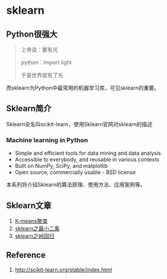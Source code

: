 # sklearn

## Python很强大

> 上帝说：要有光
>
> python：import light
>
> 于是世界就有了光

而sklearn为Python中最常用的机器学习库，可见sklearn的重要。

## Sklearn简介

Sklearn全名叫scikit-learn，使用Sklearn官网对sklearn的描述


### Machine learning in Python

* Simple and efficient tools for data mining and data analysis
* Accessible to everybody, and reusable in various contexts
* Built on NumPy, SciPy, and matplotlib
* Open source, commercially usable - BSD license

本系列将介绍Sklearn的算法原理、使用方法、应用案例等。

## Sklearn文章

1. [K-means聚类](https://github.com/NGSHotpot/sklearn/blob/master/sklearn:%20k-means.md)
2. [sklearn之最小二乘](https://github.com/NGSHotpot/sklearn/blob/master/sklearn%E4%B9%8B%E6%9C%80%E5%B0%8F%E4%BA%8C%E4%B9%98.md)
3. [sklearn之岭回归](https://github.com/NGSHotpot/sklearn/blob/master/sklearn%E4%B9%8B%E5%B2%AD%E5%9B%9E%E5%BD%92.md)


## Reference

1. http://scikit-learn.org/stable/index.html
